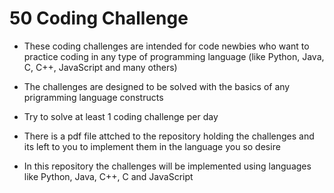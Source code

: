 # 50 Coding Challenge
- These coding challenges are intended for code newbies who want to practice coding in any type of programming language (like Python, Java, C, C++, JavaScript and many others)

- The challenges are designed to be solved with the basics of any prigramming language constructs

- Try to solve at least 1 coding challenge per day

- There is a pdf file attched to the repository holding the challenges and its left to you to implement them in the language you so desire

- In this repository the challenges will be implemented using languages like Python, Java, C++, C and JavaScript